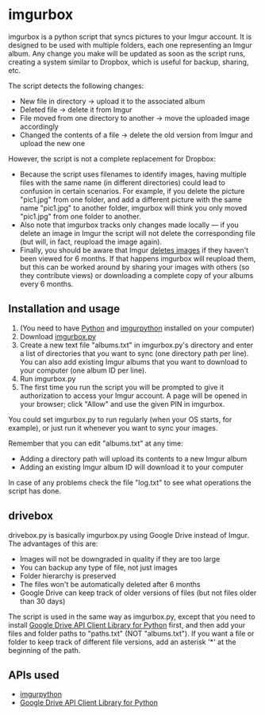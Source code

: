 imgurbox
========

imgurbox is a python script that syncs pictures to your Imgur account. It is designed to be used with multiple folders, each one representing an Imgur album. Any change you make will be updated as soon as the script runs, creating a system similar to Dropbox, which is useful for backup, sharing, etc.

The script detects the following changes:
* New file in directory -> upload it to the associated album
* Deleted file -> delete it from Imgur
* File moved from one directory to another -> move the uploaded image accordingly
* Changed the contents of a file -> delete the old version from Imgur and upload the new one

However, the script is not a complete replacement for Dropbox:
* Because the script uses filenames to identify images, having multiple files with the same name (in different directories) could lead to confusion in certain scenarios. For example, if you delete the picture "pic1.jpg" from one folder, and add a different picture with the same name "pic1.jpg" to another folder, imgurbox will think you only moved "pic1.jpg" from one folder to another.
* Also note that imgurbox tracks only changes made locally — if you delete an image in Imgur the script will not delete the corresponding file (but will, in fact, reupload the image again).
* Finally, you should be aware that Imgur [deletes images](http://imgur.com/faq#long) if they haven't been viewed for 6 months. If that happens imgurbox will reupload them, but this can be worked around by sharing your images with others (so they contribute views) or downloading a complete copy of your albums every 6 months.


Installation and usage
-----------------------
1. (You need to have [Python](https://www.python.org/download) and [imgurpython](https://github.com/Imgur/imgurpython) installed on your computer)
2. Download [imgurbox.py](https://github.com/Winterstark/imgurbox/blob/master/imgurbox.py)
3. Create a new text file "albums.txt" in imgurbox.py's directory and enter a list of directories that you want to sync (one directory path per line). You can also add existing Imgur albums that you want to download to your computer (one album ID per line).
4. Run imgurbox.py
5. The first time you run the script you will be prompted to give it authorization to access your Imgur account. A page will be opened in your browser; click "Allow" and use the given PIN in imgurbox.

You could set imgurbox.py to run regularly (when your OS starts, for example), or just run it whenever you want to sync your images.

Remember that you can edit "albums.txt" at any time:
* Adding a directory path will upload its contents to a new Imgur album
* Adding an existing Imgur album ID will download it to your computer

In case of any problems check the file "log.txt" to see what operations the script has done.


drivebox
----------
drivebox.py is basically imgurbox.py using Google Drive instead of Imgur. The advantages of this are:
* Images will not be downgraded in quality if they are too large
* You can backup any type of file, not just images
* Folder hierarchy is preserved
* The files won't be automatically deleted after 6 months
* Google Drive can keep track of older versions of files (but not files older than 30 days)

The script is used in the same way as imgurbox.py, except that you need to install [Google Drive API Client Library for Python](https://developers.google.com/api-client-library/python/start/installation) first, and then add your files and folder paths to "paths.txt" (NOT "albums.txt"). If you want a file or folder to keep track of different file versions, add an asterisk '*' at the beginning of the path.


APIs used
----------

* [imgurpython](https://github.com/Imgur/imgurpython)
* [Google Drive API Client Library for Python](https://developers.google.com/api-client-library/python/start/installation)